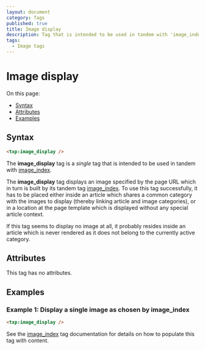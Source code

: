 ```yaml
---
layout: document
category: Tags
published: true
title: Image display
description: Tag that is intended to be used in tandem with 'image_index' to produce image-based lists.
tags:
  - Image tags
---
```


# Image display

On this page:

* [Syntax](#syntax)
* [Attributes](#attributes)
* [Examples](#examples)

## Syntax

~~~ html
<txp:image_display />
~~~

The **image_display** tag is a *single* tag that is intended to be used in tandem with [image_index](image_index).

The **image_display** tag displays an image specified by the page URL which in turn is built by its tandem tag [image_index](image_index). To use this tag successfully, it has to be placed either inside an article which shares a common category with the images to display (thereby linking article and image categories), or in a location at the page template which is displayed without any special article context.

If this tag seems to display no image at all, it probably resides inside an article which is never rendered as it does not belong to the currently active category.

## Attributes

This tag has no attributes.

## Examples

### Example 1: Display a single image as chosen by image_index

~~~ html
<txp:image_display />
~~~

See the [image_index](image_index) tag documentation for details on how to populate this tag with content.

